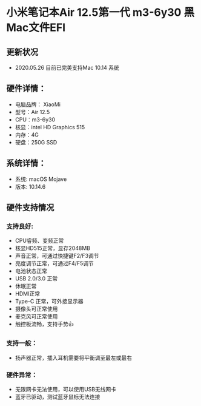 # 小米笔记本Air 12.5第一代 m3-6y30 黑Mac文件EFI
## 更新状况
- 2020.05.26 目前已完美支持Mac 10.14 系统
## 硬件详情：
- 电脑品牌： XiaoMi
- 型号：Air 12.5
- CPU：m3-6y30 
- 核显：intel HD Graphics 515
- 内存：4G
- 硬盘：250G SSD
## 系统详情：
- 系统: macOS Mojave
- 版本: 10.14.6
## **硬件支持情况**
### 支持良好:
- CPU睿频、变频正常
- 核显HD515正常，显存2048MB
- 声音正常，可通过快捷键F2/F3调节
- 亮度调节正常，可通过F4/F5调节
- 电池状态正常
- USB 2.0/3.0 正常
- 休眠正常
- HDMI正常
- Type-C 正常，可外接显示器
- 摄像头可正常使用
- 麦克风可正常使用
- 触控板流畅，支持手势👍
### 支持一般：
- 扬声器正常，插入耳机需要将平衡调至最左或最右
### 硬件异常：
- 无限网卡无法使用，可以使用USB无线网卡
- 蓝牙已驱动，测试蓝牙鼠标无法连接

